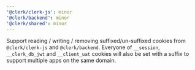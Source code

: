 ```yaml
---
'@clerk/clerk-js': minor
'@clerk/backend': minor
'@clerk/shared': minor
---
```


Support reading / writing / removing  suffixed/un-suffixed cookies from `@clerk/clerk-js` and `@clerk/backend`.
Everyone of `__session`, `__clerk_db_jwt` and `__client_uat` cookies will also be set with a suffix  to support multiple apps on the same domain.
